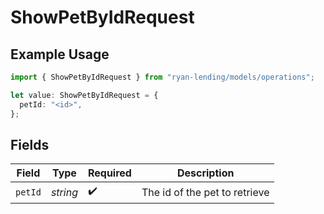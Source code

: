 # ShowPetByIdRequest

## Example Usage

```typescript
import { ShowPetByIdRequest } from "ryan-lending/models/operations";

let value: ShowPetByIdRequest = {
  petId: "<id>",
};
```

## Fields

| Field                         | Type                          | Required                      | Description                   |
| ----------------------------- | ----------------------------- | ----------------------------- | ----------------------------- |
| `petId`                       | *string*                      | :heavy_check_mark:            | The id of the pet to retrieve |